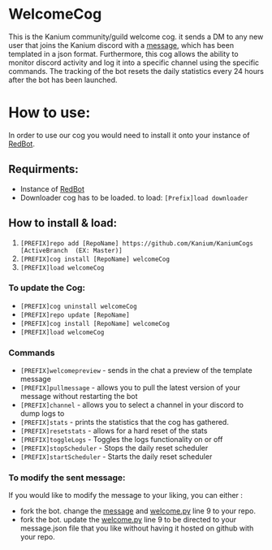 # WelcomeCog
This is the Kanium community/guild welcome cog. it sends a DM to any new user that joins the Kanium discord with a [message](./data/embedded_message.json), which has been templated in a json format. 
Furthermore, this cog allows the ability to monitor discord activity and log it into a specific channel using the specific commands. The tracking of the bot resets the daily statistics every 24 hours after the bot has been launched. 

# How to use:

In order to use our cog you would need to install it onto your instance of [RedBot](https://github.com/Cog-Creators/Red-DiscordBot).


## Requirments:

- Instance of [RedBot](https://github.com/Cog-Creators/Red-DiscordBot)
- Downloader cog has to be loaded. to load:
    `[Prefix]load downloader`

## How to install & load:

1. `[PREFIX]repo add [RepoName] https://github.com/Kanium/KaniumCogs [ActiveBranch  (EX: Master)] `
2. `[PREFIX]cog install [RepoName] welcomeCog`
3. `[PREFIX]load welcomeCog`

### To update the Cog:
- `[PREFIX]cog uninstall welcomeCog`
- `[PREFIX]repo update [RepoName]`
- `[PREFIX]cog install [RepoName] welcomeCog`
- `[PREFIX]load welcomeCog`

### Commands
- `[PREFIX]welcomepreview` - sends in the chat a preview of the template message
- `[PREFIX]pullmessage` - allows you to pull the latest version of your message without restarting the bot
- `[PREFIX]channel` - allows you to select a channel in your discord to dump logs to
- `[PREFIX]stats` - prints the statistics that the cog has gathered.
- `[PREFIX]resetstats` - allows for a hard reset of the stats
- `[PREFIX]toggleLogs` - Toggles the logs functionality on or off
- `[PREFIX]stopScheduler` - Stops the daily reset scheduler
- `[PREFIX]startScheduler` - Starts the daily reset scheduler

### To modify the sent message:

If you would like to modify the message to your liking, you can either :
- fork the bot. change the [message](./data/embedded_message.json) and [welcome.py](./welcome.py) line 9 to your repo.
- fork the bot. update the [welcome.py](./welcome.py) line 9 to be directed to your message.json file that you like without having it hosted on github with your repo.
